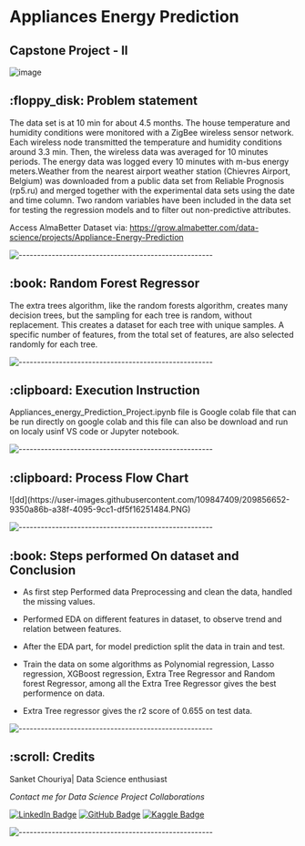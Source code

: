 <h1> Appliances Energy Prediction </h1>
<h2> Capstone Project - II </h2>

![image](https://user-images.githubusercontent.com/98526274/204726225-cdd17f12-10c5-485b-970d-16d71a3e56ee.png)

<h2> :floppy_disk: Problem statement </h2>
The data set is at 10 min for about 4.5 months. The house temperature and humidity conditions were monitored with a ZigBee wireless sensor network. Each wireless node transmitted the temperature and humidity conditions around 3.3 min. Then, the wireless data was averaged for 10 minutes periods. The energy data was logged every 10 minutes with m-bus energy meters.Weather from the nearest airport weather station (Chievres Airport, Belgium) was downloaded from a public data set from Reliable Prognosis (rp5.ru) and merged together with the experimental data sets using the date and time column. Two random variables have been included in the data set for testing the regression models and to filter out non-predictive attributes.

Access AlmaBetter Dataset via: https://grow.almabetter.com/data-science/projects/Appliance-Energy-Prediction

![-----------------------------------------------------](https://raw.githubusercontent.com/andreasbm/readme/master/assets/lines/rainbow.png)

<h2> :book: Random Forest Regressor </h2>
The extra trees algorithm, like the random forests algorithm, creates many decision trees, but the sampling for each tree is random, without replacement. This creates a dataset for each tree with unique samples. A specific number of features, from the total set of features, are also selected randomly for each tree.

![-----------------------------------------------------](https://raw.githubusercontent.com/andreasbm/readme/master/assets/lines/rainbow.png)

<h2> :clipboard: Execution Instruction</h2>
Appliances_energy_Prediction_Project.ipynb file is Google colab file that can be run directly on google colab and this file can also be download and run on localy usinf VS code or Jupyter notebook.

![-----------------------------------------------------](https://raw.githubusercontent.com/andreasbm/readme/master/assets/lines/rainbow.png)

<h2> :clipboard: Process Flow Chart</h2>
![dd](https://user-images.githubusercontent.com/109847409/209856652-9350a86b-a38f-4095-9cc1-df5f16251484.PNG)

![-----------------------------------------------------](https://raw.githubusercontent.com/andreasbm/readme/master/assets/lines/rainbow.png)

<h2> :book: Steps performed On dataset and Conclusion </h2>

* As first step Performed data Preprocessing and clean the data, handled the missing values.

* Performed EDA on different features in dataset, to observe trend and relation between features.

* After the EDA part, for model prediction split the data in train and test.

* Train the data on some algorithms as Polynomial regression, Lasso regression, XGBoost regression, Extra Tree Regressor and Random forest Regressor, among all the Extra Tree Regressor gives the best performence on data.

* Extra Tree regressor gives the r2 score of 0.655 on test data.

![-----------------------------------------------------](https://raw.githubusercontent.com/andreasbm/readme/master/assets/lines/rainbow.png)


<h2 id="credits"> :scroll: Credits</h2>

Sanket Chouriya| Data Science enthusiast

<p> <i> Contact me for Data Science Project Collaborations</i></p>

[![LinkedIn Badge](https://img.shields.io/badge/LinkedIn-0077B5?style=for-the-badge&logo=linkedin&logoColor=white)](https://www.linkedin.com/in/sanket-chouriya-038705111/)
[![GitHub Badge](https://img.shields.io/badge/GitHub-100000?style=for-the-badge&logo=github&logoColor=white)](https://github.com/Sanket7994)
[![Kaggle Badge](https://img.shields.io/badge/kaggle-0077B5?style=for-the-badge&logo=kaggle&logoColor=white)](https://www.kaggle.com/sanket7994/)

![-----------------------------------------------------](https://raw.githubusercontent.com/andreasbm/readme/master/assets/lines/rainbow.png)
